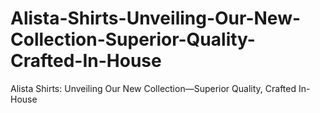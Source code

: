 # Alista-Shirts-Unveiling-Our-New-Collection-Superior-Quality-Crafted-In-House
Alista Shirts: Unveiling Our New Collection—Superior Quality, Crafted In-House
